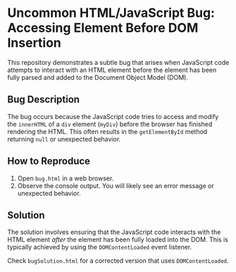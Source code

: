 # Uncommon HTML/JavaScript Bug: Accessing Element Before DOM Insertion

This repository demonstrates a subtle bug that arises when JavaScript code attempts to interact with an HTML element before the element has been fully parsed and added to the Document Object Model (DOM).

## Bug Description
The bug occurs because the JavaScript code tries to access and modify the `innerHTML` of a `div` element (`myDiv`) before the browser has finished rendering the HTML. This often results in the `getElementById` method returning `null` or unexpected behavior.

## How to Reproduce
1. Open `bug.html` in a web browser.
2. Observe the console output.  You will likely see an error message or unexpected behavior.

## Solution
The solution involves ensuring that the JavaScript code interacts with the HTML element *after* the element has been fully loaded into the DOM. This is typically achieved by using the `DOMContentLoaded` event listener.

Check `bugSolution.html` for a corrected version that uses `DOMContentLoaded`.